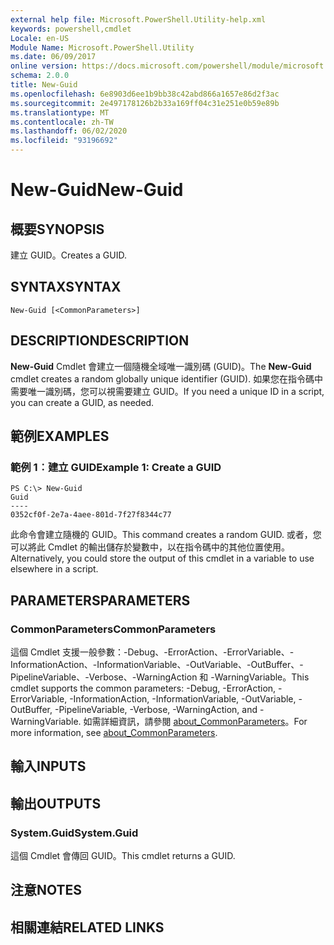```yaml
---
external help file: Microsoft.PowerShell.Utility-help.xml
keywords: powershell,cmdlet
Locale: en-US
Module Name: Microsoft.PowerShell.Utility
ms.date: 06/09/2017
online version: https://docs.microsoft.com/powershell/module/microsoft.powershell.utility/new-guid?view=powershell-5.1&WT.mc_id=ps-gethelp
schema: 2.0.0
title: New-Guid
ms.openlocfilehash: 6e8903d6ee1b9bb38c42abd866a1657e86d2f3ac
ms.sourcegitcommit: 2e497178126b2b33a169ff04c31e251e0b59e89b
ms.translationtype: MT
ms.contentlocale: zh-TW
ms.lasthandoff: 06/02/2020
ms.locfileid: "93196692"
---
```

# <span data-ttu-id="ef3e0-103">New-Guid</span><span class="sxs-lookup"><span data-stu-id="ef3e0-103">New-Guid</span></span>

## <span data-ttu-id="ef3e0-104">概要</span><span class="sxs-lookup"><span data-stu-id="ef3e0-104">SYNOPSIS</span></span>
<span data-ttu-id="ef3e0-105">建立 GUID。</span><span class="sxs-lookup"><span data-stu-id="ef3e0-105">Creates a GUID.</span></span>

## <span data-ttu-id="ef3e0-106">SYNTAX</span><span class="sxs-lookup"><span data-stu-id="ef3e0-106">SYNTAX</span></span>

```
New-Guid [<CommonParameters>]
```

## <span data-ttu-id="ef3e0-107">DESCRIPTION</span><span class="sxs-lookup"><span data-stu-id="ef3e0-107">DESCRIPTION</span></span>
<span data-ttu-id="ef3e0-108">**New-Guid** Cmdlet 會建立一個隨機全域唯一識別碼 (GUID)。</span><span class="sxs-lookup"><span data-stu-id="ef3e0-108">The **New-Guid** cmdlet creates a random globally unique identifier (GUID).</span></span>
<span data-ttu-id="ef3e0-109">如果您在指令碼中需要唯一識別碼，您可以視需要建立 GUID。</span><span class="sxs-lookup"><span data-stu-id="ef3e0-109">If you need a unique ID in a script, you can create a GUID, as needed.</span></span>

## <span data-ttu-id="ef3e0-110">範例</span><span class="sxs-lookup"><span data-stu-id="ef3e0-110">EXAMPLES</span></span>

### <span data-ttu-id="ef3e0-111">範例 1︰建立 GUID</span><span class="sxs-lookup"><span data-stu-id="ef3e0-111">Example 1: Create a GUID</span></span>

```
PS C:\> New-Guid
Guid
----
0352cf0f-2e7a-4aee-801d-7f27f8344c77
```

<span data-ttu-id="ef3e0-112">此命令會建立隨機的 GUID。</span><span class="sxs-lookup"><span data-stu-id="ef3e0-112">This command creates a random GUID.</span></span>
<span data-ttu-id="ef3e0-113">或者，您可以將此 Cmdlet 的輸出儲存於變數中，以在指令碼中的其他位置使用。</span><span class="sxs-lookup"><span data-stu-id="ef3e0-113">Alternatively, you could store the output of this cmdlet in a variable to use elsewhere in a script.</span></span>

## <span data-ttu-id="ef3e0-114">PARAMETERS</span><span class="sxs-lookup"><span data-stu-id="ef3e0-114">PARAMETERS</span></span>

### <span data-ttu-id="ef3e0-115">CommonParameters</span><span class="sxs-lookup"><span data-stu-id="ef3e0-115">CommonParameters</span></span>
<span data-ttu-id="ef3e0-116">這個 Cmdlet 支援一般參數：-Debug、-ErrorAction、-ErrorVariable、-InformationAction、-InformationVariable、-OutVariable、-OutBuffer、-PipelineVariable、-Verbose、-WarningAction 和 -WarningVariable。</span><span class="sxs-lookup"><span data-stu-id="ef3e0-116">This cmdlet supports the common parameters: -Debug, -ErrorAction, -ErrorVariable, -InformationAction, -InformationVariable, -OutVariable, -OutBuffer, -PipelineVariable, -Verbose, -WarningAction, and -WarningVariable.</span></span> <span data-ttu-id="ef3e0-117">如需詳細資訊，請參閱 [about_CommonParameters](../Microsoft.PowerShell.Core/About/about_CommonParameters.md)。</span><span class="sxs-lookup"><span data-stu-id="ef3e0-117">For more information, see [about_CommonParameters](../Microsoft.PowerShell.Core/About/about_CommonParameters.md).</span></span>

## <span data-ttu-id="ef3e0-118">輸入</span><span class="sxs-lookup"><span data-stu-id="ef3e0-118">INPUTS</span></span>

## <span data-ttu-id="ef3e0-119">輸出</span><span class="sxs-lookup"><span data-stu-id="ef3e0-119">OUTPUTS</span></span>

### <span data-ttu-id="ef3e0-120">System.Guid</span><span class="sxs-lookup"><span data-stu-id="ef3e0-120">System.Guid</span></span>
<span data-ttu-id="ef3e0-121">這個 Cmdlet 會傳回 GUID。</span><span class="sxs-lookup"><span data-stu-id="ef3e0-121">This cmdlet returns a GUID.</span></span>

## <span data-ttu-id="ef3e0-122">注意</span><span class="sxs-lookup"><span data-stu-id="ef3e0-122">NOTES</span></span>

## <span data-ttu-id="ef3e0-123">相關連結</span><span class="sxs-lookup"><span data-stu-id="ef3e0-123">RELATED LINKS</span></span>
